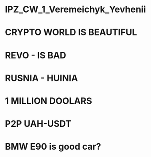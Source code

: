 # IPZ_CW_1_Veremeichyk_Yevhenii
# CRYPTO WORLD IS BEAUTIFUL
# REVO - IS BAD
# RUSNIA - HUINIA
# 1 MILLION DOOLARS
# P2P UAH-USDT
# BMW E90 is good car?
# 




